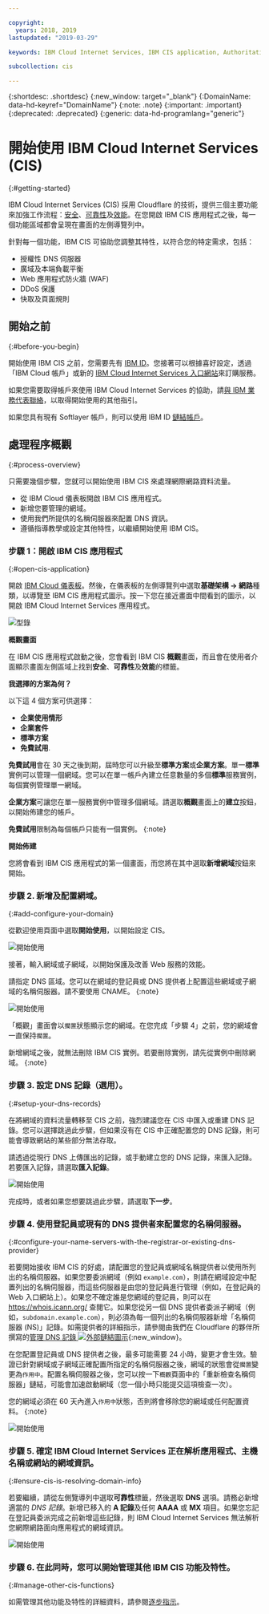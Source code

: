 ```yaml
---

copyright:
  years: 2018, 2019
lastupdated: "2019-03-29"

keywords: IBM Cloud Internet Services, IBM CIS application, Authoritative DNS servers

subcollection: cis

---
```


{:shortdesc: .shortdesc}
{:new_window: target="_blank"}
{:DomainName: data-hd-keyref="DomainName"}
{:note: .note}
{:important: .important}
{:deprecated: .deprecated}
{:generic: data-hd-programlang="generic"}

# 開始使用 IBM Cloud Internet Services (CIS)
{:#getting-started}

IBM Cloud Internet Services (CIS) 採用 Cloudflare 的技術，提供三個主要功能來加強工作流程：[安全](/docs/infrastructure/cis?topic=cis-manage-your-ibm-cis-for-optimal-security)、[可靠性](/docs/infrastructure/cis?topic=cis-manage-your-ibm-cis-deployment-for-optimal-reliability)及[效能](/docs/infrastructure/cis?topic=cis-manage-your-cis-deployment-for-best-performance)。在您開啟 IBM CIS 應用程式之後，每一個功能區域都會呈現在畫面的左側導覽列中。

針對每一個功能，IBM CIS 可協助您調整其特性，以符合您的特定需求，包括：

 * 授權性 DNS 伺服器
 * 廣域及本端負載平衡
 * Web 應用程式防火牆 (WAF)
 * DDoS 保護
 * 快取及頁面規則


## 開始之前
{:#before-you-begin}

開始使用 IBM CIS 之前，您需要先有 [IBM ID](https://www.ibm.com/account/reg/us-en/signup?formid=urx-19776)。您接著可以根據喜好設定，透過「IBM Cloud 帳戶」或新的 [IBM Cloud Internet Services 入口網站](https://{DomainName}/catalog/services/internet-services)來訂購服務。

如果您需要取得帳戶來使用 IBM Cloud Internet Services 的協助，請[與 IBM 業務代表聯絡](https://{DomainName}/cloud/support)，以取得開始使用的其他指引。

如果您具有現有 Softlayer 帳戶，則可以使用 IBM ID [鏈結帳戶](https://{DomainName}/docs/account?topic=account-unifyingaccounts)。 

## 處理程序概觀
{:#process-overview}

只需要幾個步驟，您就可以開始使用 IBM CIS 來處理網際網路資料流量。

 * 從 IBM Cloud 儀表板開啟 IBM CIS 應用程式。
 * 新增您要管理的網域。
 * 使用我們所提供的名稱伺服器來配置 DNS 資訊。
 * 遵循指導教學或設定其他特性，以繼續開始使用 IBM CIS。

### 步驟 1：開啟 IBM CIS 應用程式
{:#open-cis-application}

開啟 [IBM Cloud 儀表板](https://{DomainName}/catalog/)。然後，在儀表板的左側導覽列中選取**基礎架構 -> 網路**種類，以導覽至 IBM CIS 應用程式圖示。按一下您在接近畫面中間看到的圖示，以開啟 IBM Cloud Internet Services 應用程式。 

![型錄](images/catalog-cis-tile.png)

**概觀畫面**

在 IBM CIS 應用程式啟動之後，您會看到 IBM CIS **概觀**畫面，而且會在使用者介面顯示畫面左側區域上找到**安全**、**可靠性**及**效能**的標籤。

**我選擇的方案為何？**

以下這 4 個方案可供選擇： 
* **企業使用情形** 
* **企業套件** 
* **標準方案** 
* **免費試用**. 

**免費試用**會在 30 天之後到期，屆時您可以升級至**標準方案**或**企業方案**。單一**標準**實例可以管理一個網域。您可以在單一帳戶內建立任意數量的多個**標準**服務實例，每個實例管理單一網域。 

**企業方案**可讓您在單一服務實例中管理多個網域。請選取**概觀**畫面上的**建立**按鈕，以開始佈建您的帳戶。

**免費試用**限制為每個帳戶只能有一個實例。
{:note}

**開始佈建**

您將會看到 IBM CIS 應用程式的第一個畫面，而您將在其中選取**新增網域**按鈕來開始。


### 步驟 2. 新增及配置網域。
{:#add-configure-your-domain}

從歡迎使用頁面中選取**開始使用**，以開始設定 CIS。

![開始使用](images/overview-setup-step1.png)

接著，輸入網域或子網域，以開始保護及改善 Web 服務的效能。

請指定 DNS 區域。您可以在網域的登記員或 DNS 提供者上配置這些網域或子網域的名稱伺服器。請不要使用 CNAME。
{:note}

![開始使用](images/overview-setup-step2.png)

「概觀」畫面會以`擱置`狀態顯示您的網域。在您完成「步驟 4」之前，您的網域會一直保持`擱置`。

新增網域之後，就無法刪除 IBM CIS 實例。若要刪除實例，請先從實例中刪除網域。
{:note}

### 步驟 3. 設定 DNS 記錄（選用）。
{:#setup-your-dns-records}

在將網域的資料流量轉移至 CIS 之前，強烈建議您在 CIS 中匯入或重建 DNS 記錄。您可以選擇跳過此步驟，但如果沒有在 CIS 中正確配置您的 DNS 記錄，則可能會導致網站的某些部分無法存取。

請透過從現行 DNS 上傳匯出的記錄，或手動建立您的 DNS 記錄，來匯入記錄。若要匯入記錄，請選取**匯入記錄**。

![開始使用](images/overview-setup-step3.png)

完成時，或者如果您想要跳過此步驟，請選取**下一步**。

### 步驟 4. 使用登記員或現有的 DNS 提供者來配置您的名稱伺服器。
{:#configure-your-name-servers-with-the-registrar-or-existing-dns-provider}

若要開始接收 IBM CIS 的好處，請配置您的登記員或網域名稱提供者以使用所列出的名稱伺服器。如果您要委派網域（例如 `example.com`），則請在網域設定中配置列出的名稱伺服器，而這些伺服器是由您的登記員進行管理（例如，在登記員的 Web 入口網站上）。如果您不確定誰是您網域的登記員，則可以在 https://whois.icann.org/ 查閱它。如果您從另一個 DNS 提供者委派子網域（例如，`subdomain.example.com`），則必須為每一個列出的名稱伺服器新增「名稱伺服器 (NS)」記錄。如需提供者的詳細指示，請參閱由我們在 Cloudflare 的夥伴所撰寫的[管理 DNS 記錄 ![外部鏈結圖示](../../icons/launch-glyph.svg "外部鏈結圖示")](https://support.cloudflare.com/hc/en-us/articles/360019093151-Managing-DNS-records-in-Cloudflare){:new_window}。

在您配置登記員或 DNS 提供者之後，最多可能需要 24 小時，變更才會生效。驗證已針對網域或子網域正確配置所指定的名稱伺服器之後，網域的狀態會從`擱置`變更為`作用中`。配置名稱伺服器之後，您可以按一下`概觀`頁面中的「重新檢查名稱伺服器」鏈結，可能會加速啟動網域（您一個小時只能提交這項檢查一次）。

您的網域必須在 60 天內進入`作用中`狀態，否則將會移除您的網域或任何配置資料。
{:note}

![開始使用](images/overview-setup-step4.png)

### 步驟 5. 確定 IBM Cloud Internet Services 正在解析應用程式、主機名稱或網站的網域資訊。
{:#ensure-cis-is-resolving-domain-info}

若要繼續，請從左側覽導列中選取**可靠性**標籤，然後選取 **DNS** 選項。請務必新增適當的 _DNS 記錄_。新增已移入的 **A 記錄**及任何 **AAAA** 或 **MX** 項目。如果您忘記在登記員委派完成之前新增這些記錄，則 IBM Cloud Internet Services 無法解析您網際網路面向應用程式的網域資訊。

![開始使用](images/dns-records.png)

### 步驟 6. 在此同時，您可以開始管理其他 IBM CIS 功能及特性。
{:#manage-other-cis-functions}

如需管理其他功能及特性的詳細資料，請參閱[逐步指示](/docs/infrastructure/cis?topic=cis-manage-your-ibm-cloud-internet-services-cis-deployment)。
